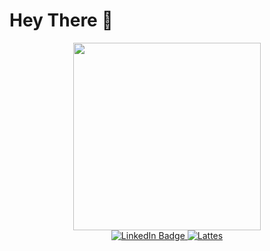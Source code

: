 <div class="greeting"><h1>Hey There <span class="emoji">👋</div></h1>

<div id="header" align="center">
  <img src="https://media.giphy.com/media/DbXSzkKLzy96e3uukf/giphy.gif" width="300"/>
</div>

<div id="badges" align="center">
  <a href="https://www.linkedin.com/in/frank-faisca-46679322">
    <img src="https://img.shields.io/badge/LinkedIn-blue?style=for-the-badge&logo=linkedin&logoColor=white" alt="LinkedIn Badge"/>
  </a>
  <a href="http://lattes.cnpq.br/7963475830861760 ">
    <img src="https://img.shields.io/badge/Lattes-green?style=for-the-badge&logo=Databricks&logoColor=black" alt="Lattes"/>
  </a>
  </div>

</body>
</html>
